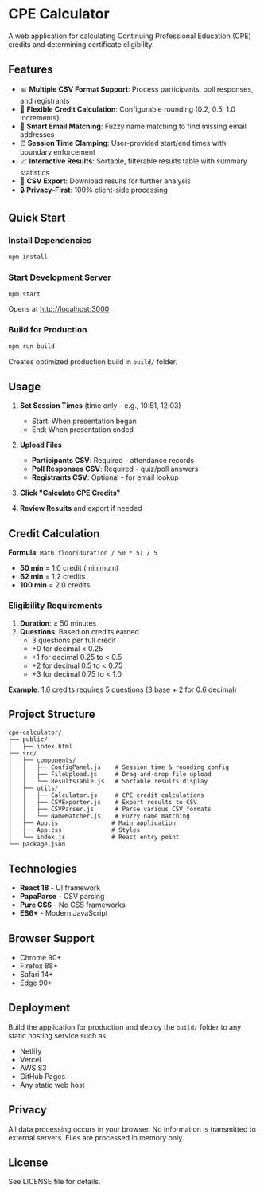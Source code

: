 # CPE Calculator

A web application for calculating Continuing Professional Education (CPE) credits and determining certificate eligibility.

## Features

- 📊 **Multiple CSV Format Support**: Process participants, poll responses, and registrants
- 🎯 **Flexible Credit Calculation**: Configurable rounding (0.2, 0.5, 1.0 increments)
- 🤖 **Smart Email Matching**: Fuzzy name matching to find missing email addresses
- ⏰ **Session Time Clamping**: User-provided start/end times with boundary enforcement
- 📈 **Interactive Results**: Sortable, filterable results table with summary statistics
- 💾 **CSV Export**: Download results for further analysis
- 🔒 **Privacy-First**: 100% client-side processing

## Quick Start

### Install Dependencies
```bash
npm install
```

### Start Development Server
```bash
npm start
```

Opens at [http://localhost:3000](http://localhost:3000)

### Build for Production
```bash
npm run build
```

Creates optimized production build in `build/` folder.

## Usage

1. **Set Session Times** (time only - e.g., 10:51, 12:03)
   - Start: When presentation began
   - End: When presentation ended

2. **Upload Files**
   - **Participants CSV**: Required - attendance records
   - **Poll Responses CSV**: Required - quiz/poll answers
   - **Registrants CSV**: Optional - for email lookup

3. **Click "Calculate CPE Credits"**

4. **Review Results** and export if needed



## Credit Calculation

**Formula**: `Math.floor(duration / 50 * 5) / 5`

- **50 min** = 1.0 credit (minimum)
- **62 min** = 1.2 credits
- **100 min** = 2.0 credits

### Eligibility Requirements

1. **Duration**: ≥ 50 minutes
2. **Questions**: Based on credits earned
   - 3 questions per full credit
   - +0 for decimal < 0.25
   - +1 for decimal 0.25 to < 0.5
   - +2 for decimal 0.5 to < 0.75
   - +3 for decimal 0.75 to < 1.0

**Example**: 1.6 credits requires 5 questions (3 base + 2 for 0.6 decimal)

## Project Structure

```
cpe-calculator/
├── public/
│   ├── index.html
├── src/
│   ├── components/
│   │   ├── ConfigPanel.js    # Session time & rounding config
│   │   ├── FileUpload.js     # Drag-and-drop file upload
│   │   └── ResultsTable.js   # Sortable results display
│   ├── utils/
│   │   ├── Calculator.js     # CPE credit calculations
│   │   ├── CSVExporter.js    # Export results to CSV
│   │   ├── CSVParser.js      # Parse various CSV formats
│   │   └── NameMatcher.js    # Fuzzy name matching
│   ├── App.js               # Main application
│   ├── App.css              # Styles
│   └── index.js             # React entry point
└── package.json
```

## Technologies

- **React 18** - UI framework
- **PapaParse** - CSV parsing
- **Pure CSS** - No CSS frameworks
- **ES6+** - Modern JavaScript

## Browser Support

- Chrome 90+
- Firefox 88+
- Safari 14+
- Edge 90+

## Deployment

Build the application for production and deploy the `build/` folder to any static hosting service such as:
- Netlify
- Vercel
- AWS S3
- GitHub Pages
- Any static web host

## Privacy

All data processing occurs in your browser. No information is transmitted to external servers. Files are processed in memory only.

## License

See LICENSE file for details.

